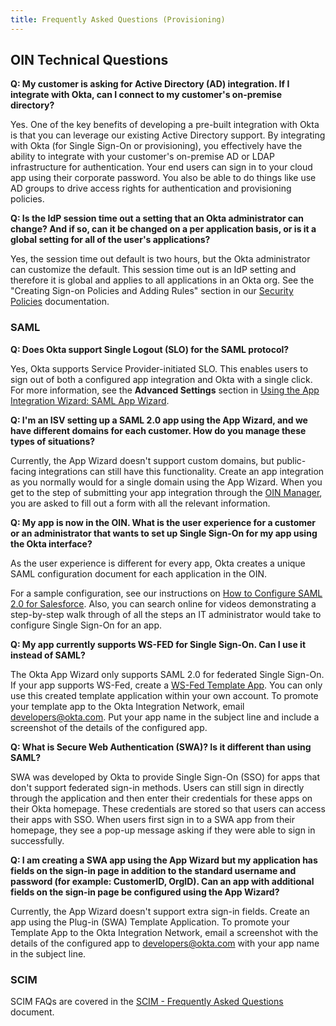 ```yaml
---
title: Frequently Asked Questions (Provisioning)
---
```


## OIN Technical Questions

**Q: My customer is asking for Active Directory (AD) integration. If I integrate with Okta, can I connect to my customer's on-premise directory?**

Yes. One of the key benefits of developing a pre-built integration with Okta is that you can leverage our existing Active Directory support. By integrating with Okta (for Single Sign-On or provisioning), you effectively have the ability to integrate with your customer's on-premise AD or LDAP infrastructure for authentication. Your end users can sign in to your cloud app using their corporate password. You also be able to do things like use AD groups to drive access rights for authentication and provisioning policies.

**Q: Is the IdP session time out a setting that an Okta administrator can change? And if so, can it be changed on a per application basis, or is it a global setting for all of the user's applications?**

Yes, the session time out default is two hours, but the Okta administrator can customize the default. This session time out is an IdP setting and therefore it is global and applies to all applications in an Okta org. See the "Creating Sign-on Policies and Adding Rules" section in our [Security Policies](https://help.okta.com/en/prod/okta_help_CSH.htm#ext_Security_Policies) documentation.

### SAML

**Q: Does Okta support Single Logout (SLO) for the SAML protocol?**

Yes, Okta supports Service Provider-initiated SLO. This enables users to sign out of both a configured app integration and Okta with a single click. For more information, see the **Advanced Settings** section in [Using the App Integration Wizard: SAML App Wizard](https://help.okta.com/en/prod/okta_help_CSH.htm#ext_Apps_App_Integration_Wizard).

**Q: I'm an ISV setting up a SAML 2.0 app using the App Wizard, and we have different domains for each customer. How do you manage these types of situations?**

Currently, the App Wizard doesn't support custom domains, but public-facing integrations can still have this functionality. Create an app integration as you normally would for a single domain using the App Wizard. When you get to the step of submitting your app integration through the [OIN Manager](https://oinmanager.okta.com/), you are asked to fill out a form with all the relevant information.

**Q: My app is now in the OIN. What is the user experience for a customer or an administrator that wants to set up Single Sign-On for my app using the Okta interface?**

As the user experience is different for every app, Okta creates a unique SAML configuration document for each application in the OIN.

For a sample configuration, see our instructions on [How to Configure SAML 2.0 for Salesforce](https://saml-doc.okta.com/SAML_Docs/How-to-Configure-SAML-2.0-in-Salesforce.html). Also, you can search online for videos demonstrating a step-by-step walk through of all the steps an IT administrator would take to configure Single Sign-On for an app.

**Q: My app currently supports WS-FED for Single Sign-On. Can I use it instead of SAML?**

The Okta App Wizard only supports SAML 2.0 for federated Single Sign-On. If your app supports WS-Fed, create a [WS-Fed Template App](https://help.okta.com/en/prod/okta_help_CSH.htm#ext_Apps_Configuring_WS_Federation). You can only use this created template application within your own account. To promote your template app to the Okta Integration Network, email <developers@okta.com>. Put your app name in the subject line and include a screenshot of the details of the configured app.

**Q: What is Secure Web Authentication (SWA)? Is it different than using SAML?**

SWA was developed by Okta to provide Single Sign-On (SSO) for apps that don't support federated sign-in methods. Users can still sign in directly through the application and then enter their credentials for these apps on their Okta homepage. These credentials are stored so that users can access their apps with SSO. When users first sign in to a SWA app from their homepage, they see a pop-up message asking if they were able to sign in successfully.

**Q: I am creating a SWA app using the App Wizard but my application has fields on the sign-in page in addition to the standard username and password (for example: CustomerID, OrgID). Can an app with additional fields on the sign-in page be configured using the App Wizard?**

Currently, the App Wizard doesn't support extra sign-in fields. Create an app using the Plug-in (SWA) Template Application. To promote your Template App to the Okta Integration Network, email a screenshot with the details of the configured app to <developers@okta.com> with your app name in the subject line.

### SCIM

SCIM FAQs are covered in the [SCIM - Frequently Asked Questions](/docs/concepts/scim/faqs/) document.
